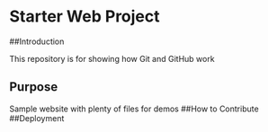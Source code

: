 # Starter Web Project

##Introduction

This repository is for showing how Git and GitHub work

## Purpose

Sample website with plenty of files for demos
##How to Contribute
##Deployment 